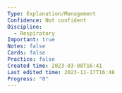 ```yaml
---
Type: Explanation/Management
Confidence: Not confident
Discipline:
  - Respiratory
Important: true
Notes: false
Cards: false
Practice: false
Created time: 2023-03-08T16:41
Last edited time: 2023-11-17T16:48
Progress: "0"
---
```

